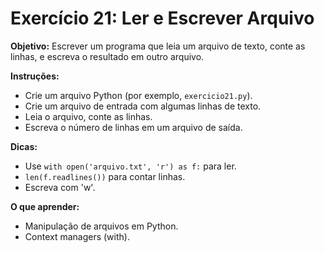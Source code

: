 # Exercício 21: Ler e Escrever Arquivo

**Objetivo:** Escrever um programa que leia um arquivo de texto, conte as linhas, e escreva o resultado em outro arquivo.

**Instruções:**
- Crie um arquivo Python (por exemplo, `exercicio21.py`).
- Crie um arquivo de entrada com algumas linhas de texto.
- Leia o arquivo, conte as linhas.
- Escreva o número de linhas em um arquivo de saída.

**Dicas:**
- Use `with open('arquivo.txt', 'r') as f:` para ler.
- `len(f.readlines())` para contar linhas.
- Escreva com 'w'.

**O que aprender:**
- Manipulação de arquivos em Python.
- Context managers (with).